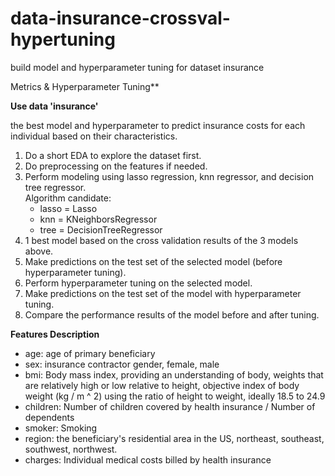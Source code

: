 # data-insurance-crossval-hypertuning
build model and hyperparameter tuning for dataset insurance


Metrics & Hyperparameter Tuning**

**Use data 'insurance'**

the best model and hyperparameter to predict insurance costs for each individual based on their characteristics.
1. Do a short EDA to explore the dataset first.
2. Do preprocessing on the features if needed.
3. Perform modeling using lasso regression, knn regressor, and decision tree regressor.<br>
    Algorithm candidate:
    - lasso = Lasso
    - knn = KNeighborsRegressor
    - tree = DecisionTreeRegressor
4. 1 best model based on the cross validation results of the 3 models above.
5. Make predictions on the test set of the selected model (before hyperparameter tuning).
6. Perform hyperparameter tuning on the selected model.
7. Make predictions on the test set of the model with hyperparameter tuning.
8. Compare the performance results of the model before and after tuning.

**Features Description**

- age: age of primary beneficiary
- sex: insurance contractor gender, female, male
- bmi: Body mass index, providing an understanding of body, weights that are relatively high or low relative to height,
objective index of body weight (kg / m ^ 2) using the ratio of height to weight, ideally 18.5 to 24.9
- children: Number of children covered by health insurance / Number of dependents
- smoker: Smoking
- region: the beneficiary's residential area in the US, northeast, southeast, southwest, northwest.
- charges: Individual medical costs billed by health insurance

